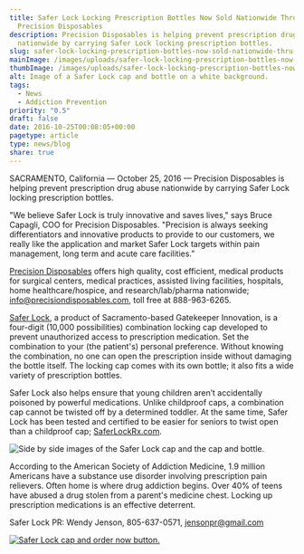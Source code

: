 ```yaml
---
title: Safer Lock Locking Prescription Bottles Now Sold Nationwide Thru
  Precision Disposables
description: Precision Disposables is helping prevent prescription drug abuse
  nationwide by carrying Safer Lock locking prescription bottles.
slug: safer-lock-locking-prescription-bottles-now-sold-nationwide-thru-precision-disposables
mainImage: /images/uploads/safer-lock-locking-prescription-bottles-now-sold-nationwide-thru-precision-disposables.jpg
thumbImage: /images/uploads/safer-lock-locking-prescription-bottles-now-sold-nationwide-thru-precision-disposables.jpg
alt: Image of a Safer Lock cap and bottle on a white background.
tags:
  - News
  - Addiction Prevention
priority: "0.5"
draft: false
date: 2016-10-25T00:08:05+00:00
pagetype: article
type: news/blog
share: true
---
```

SACRAMENTO, California — October 25, 2016 — Precision Disposables is helping prevent prescription drug abuse nationwide by carrying Safer Lock locking prescription bottles.

"We believe Safer Lock is truly innovative and saves lives," says Bruce Capagli, COO for Precision Disposables. "Precision is always seeking differentiators and innovative products to provide to our customers, we really like the application and market Safer Lock targets within pain management, long term and acute care facilities.”

[Precision Disposables](https://www.precisiondisposables.com/) offers high quality, cost efficient, medical products for surgical centers, medical practices, assisted living facilities, hospitals, home healthcare/hospice, and research/lab/pharma nationwide; info@precisiondisposables.com, toll free at 888-963-6265.

[Safer Lock](/products/saferlock/), a product of Sacramento-based Gatekeeper Innovation, is a four-digit (10,000 possibilities) combination locking cap developed to prevent unauthorized access to prescription medication. Set the combination to your (the patient's) personal preference. Without knowing the combination, no one can open the prescription inside without damaging the bottle itself. The locking cap comes with its own bottle; it also fits a wide variety of prescription bottles.

Safer Lock also helps ensure that young children aren’t accidentally poisoned by powerful medications. Unlike childproof caps, a combination cap cannot be twisted off by a determined toddler. At the same time, Safer Lock has been tested and certified to be easier for seniors to twist open than a childproof cap; [SaferLockRx.com](https://rxguardian.com/).

![Side by side images of the Safer Lock cap and the cap and bottle.](/images/uploads/safer-lock-locking-prescription-bottles-now-sold-nationwide-thru-precision-disposables-1.jpg "Side by side images of the Safer Lock cap and the cap and bottle.")

According to the American Society of Addiction Medicine, 1.9 million Americans have a substance use disorder involving prescription pain relievers. Often home is where drug addiction begins. Over 40% of teens have abused a drug stolen from a parent's medicine chest. Locking up prescription medications is an effective deterrent.

Safer Lock PR: Wendy Jenson, 805-637-0571, jensonpr@gmail.com

[![Safer Lock cap and order now button.](/images/uploads/safer-cta.png "Better safe than sorry. Lock up your meds.")](https://shop.rxguardian.com/products/safer-lock "Safer Lock Product Link")